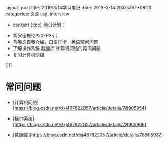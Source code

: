 layout: post
title:  2019/3/14学习笔记
date:   2019-3-14 20:05:00 +0800
categories: 文章
tag: interview

* content
{:toc}
两日计划：

- 背保密概论P22-P35；
- 背英文自我介绍，口语打卡，英语常问问题
- 了解操作系统 数据库 计算机网络的常问问题
- 复习计算机网络

[][]



# 常问问题

- [计算机网络][https://blog.csdn.net/dxj467822057/article/details/78905954]

- [操作系统][https://blog.csdn.net/dxj467822057/article/details/78905906]

- [数据库][https://blog.csdn.net/dxj467822057/article/details/78905937]

  